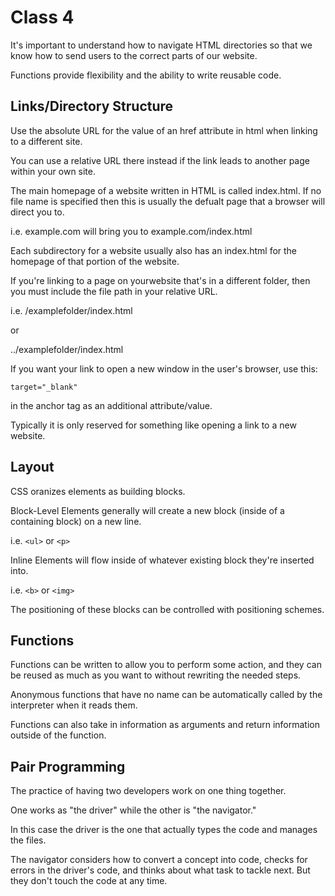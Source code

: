 # Class 4

It's important to understand how to navigate HTML directories so that we know how to send users to the correct parts of our website.

Functions provide flexibility and the ability to write reusable code.

## Links/Directory Structure

Use the absolute URL for the value of an href attribute in html when linking to a different site.

You can use a relative URL there instead if the link leads to another page within your own site.

The main homepage of a website written in HTML is called index.html.  If no file name is specified then this is usually the defualt page that a browser will direct you to.

i.e. example.com will bring you to example.com/index.html

Each subdirectory for a website usually also has an index.html for the homepage of that portion of the website.

If you're linking to a page on yourwebsite that's in a different folder, then you must include the file path in your relative URL.

i.e. /examplefolder/index.html

or

../examplefolder/index.html

If you want your link to open a new window in the user's browser, use this:

`target="_blank"`

in the anchor tag as an additional attribute/value.

Typically it is only reserved for something like opening a link to a new website.

## Layout

CSS oranizes elements as building blocks.

Block-Level Elements generally will create a new block (inside of a containing block) on a new line.

i.e. `<ul>` or `<p>`

Inline Elements will flow inside of whatever existing block they're inserted into.

i.e. `<b>` or `<img>`

The positioning of these blocks can be controlled with positioning schemes.

## Functions

Functions can be written to allow you to perform some action, and they can be reused as much as you want to without rewriting the needed steps.

Anonymous functions that have no name can be automatically called by the interpreter when it reads them. 

Functions can also take in information as arguments and return information outside of the function.

## Pair Programming

The practice of having two developers work on one thing together.

One works as "the driver" while the other is "the navigator." 

In this case the driver is the one that actually types the code and manages the files.

The navigator considers how to convert a concept into code, checks for errors in the driver's code, and thinks about what task to tackle next.  But they don't touch the code at any time.

